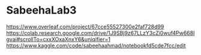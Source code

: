 # SabeehaLab3
https://www.overleaf.com/project/67cce55527300e2faf728d99
https://colab.research.google.com/drive/1J9SBj9z67LLzY3cZi0wuf4Pw668Igvai#scrollTo=cxxXOxaXnxY6&uniqifier=1
https://www.kaggle.com/code/sabeehaahmad/notebookfd5cde7fcc/edit
